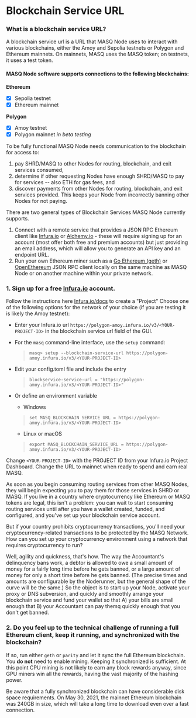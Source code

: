 # Blockchain Service URL

### What is a blockchain service URL?

A blockchain service url is a URL that MASQ Node uses to interact with various blockchains, either the Amoy and Sepolia
testnets or Polygon and Ethereum mainnets. On mainnets, MASQ uses the MASQ token; on testnets, it uses a test token.

#### MASQ Node software supports connections to the following blockchains:
**Ethereum**
- [x] Sepolia testnet
- [x] Ethereum mainnet

**Polygon**
- [x] Amoy testnet
- [x] Polygon mainnet *in beta testing*

To be fully functional MASQ Node needs communication to the blockchain for access to:
1. pay SHRD/MASQ to other Nodes for routing, blockchain, and exit services consumed, 
1. determine if other requesting Nodes have enough SHRD/MASQ to pay for services -- also ETH for gas fees, and 
1. discover payments from other Nodes for routing, blockchain, and exit services provided. This keeps your Node from 
   incorrectly banning other Nodes for not paying. 

There are two general types of Blockchain Services MASQ Node currently supports.

1. Connect with a remote service that provides a JSON RPC Ethereum client like [Infura.io](https://infura.io/) or [Alchemy.io](https://alchemyapi.io/) - these will require signing up for an account (most offer both free and premium accounts) but just providing an email address, which will allow you to generate an API key and an endpoint URL.
1. Run your own Ethereum miner such as a [Go Ethereum (geth)](https://geth.ethereum.org) or 
   [OpenEthereum](https://openethereum.github.io//) JSON RPC client locally on the same machine as 
   MASQ Node or on another machine within your private network.

### 1. Sign up for a free [Infura.io](https://infura.io/register) account.
Follow the instructions here [Infura.io/docs](https://infura.io/docs) to create a "Project"
Choose one of the following options for the network of your choice (if you are testing it is likely the Amoy testnet):

* Enter your Infura.io url `https://polygon-amoy.infura.io/v3/<YOUR-PROJECT-ID>` in the blockchain service url field of the GUI.
  
* For the `masq` command-line interface, use the `setup` command: 
  
    > `masq> setup --blockchain-service-url https://polygon-amoy.infura.io/v3/<YOUR-PROJECT-ID>`
  
* Edit your config.toml file and include the entry
  
    > `blockservice-service-url = "https://polygon-amoy.infura.io/v3/<YOUR-PROJECT-ID>"`

* Or define an environment variable
  
    * Windows
  
    > `set MASQ_BLOCKCHAIN_SERVICE_URL = https://polygon-amoy.infura.io/v3/<YOUR-PROJECT-ID>`
  
    * Linux or macOS
  
    > `export MASQ_BLOCKCHAIN_SERVICE_URL = https://polygon-amoy.infura.io/v3/<YOUR-PROJECT-ID>`

Change `<YOUR-PROJECT-ID>` with the PROJECT ID from your Infura.io Project Dashboard. Change the URL to 
mainnet when ready to spend and earn real MASQ. 

As soon as you begin consuming routing services from other MASQ Nodes, they will begin expecting you to pay them for
those services in SHRD or MASQ. If you live in a country where cryptocurrency like Ethereum or MASQ tokens are legal,
this isn't a problem: you can wait to start consuming routing services until after you have a wallet created, funded,
and configured, and you've set up your blockchain service account.

But if your country prohibits cryptocurrency transactions, you'll need your cryptocurrency-related transactions to be
protected by the MASQ Network. How can you set up your cryptocurrency environment using a network that requires
cryptocurrency to run?

Well, agility and quickness, that's how. The way the Accountant's delinquency bans work, a debtor is allowed to owe
a small amount of money for a fairly long time before he gets banned, or a large amount of money for only a short time
before he gets banned. (The precise times and amounts are configurable by the Noderunner, but the general shape of the
curve will be the same.) So the object is to start up your Node, activate your proxy or DNS subversion, and quickly and
smoothly arrange your blockchain service and fund your wallet so that A) your bills are small enough that B) your
Accountant can pay themq quickly enough that you don't get banned.

### 2. Do you feel up to the technical challenge of running a full Ethereum client, keep it running, and synchronized with the blockchain?

If so, run either `geth` or `parity` and let it sync the full Ethereum blockchain. 
You **do not** need to enable mining. Keeping it synchronized is sufficient. At this point CPU mining is 
not likely to earn any block rewards anyway, since GPU miners win all the rewards, having the vast majority 
of the hashing power.

Be aware that a fully synchronized blockchain can have considerable disk space requirements. On May 30, 2021, the
mainnet Ethereum blockchain was 240GB in size, which will take a long time to download even over a fast connection.
